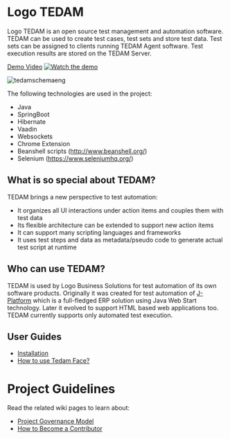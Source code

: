 # Logo TEDAM
Logo TEDAM is an open source test management and automation software. TEDAM can be used to create test cases, test sets and store test data. Test sets can be assigned to clients running TEDAM Agent software. Test execution results are stored on the TEDAM Server. 

[Demo Video](https://youtu.be/eczwqyTae0A)
[![Watch the demo](https://img.youtube.com/vi/eczwqyTae0A/maxresdefault.jpg)](https://youtu.be/eczwqyTae0A)


![tedamschemaeng](https://user-images.githubusercontent.com/44693634/48532853-1db52180-e8b3-11e8-8f12-45e7e858379c.png)

The following technologies are used in the project:

- Java 
- SpringBoot
- Hibernate
- Vaadin
- Websockets
- Chrome Extension
- Beanshell scripts (http://www.beanshell.org/)
- Selenium (https://www.seleniumhq.org/)

## What is so special about TEDAM?
TEDAM brings a new perspective to test automation:
- It organizes all UI interactions under action items and couples them with test data
- Its flexible architecture can be extended to support new action items
- It can support many scripting languages and frameworks
- It uses test steps and data as metadata/pseudo code to generate actual test script at runtime

## Who can use TEDAM?
TEDAM is used by Logo Business Solutions for test automation of its own software products. Originally it was created for test automation of [J-Platform](http://www.logo.com.tr/en/solutions/erp-solutions/j-platform) which is a full-fledged ERP solution using Java Web Start technology. Later it evolved to support HTML based web applications too. TEDAM currently supports only automated test execution. 

## User Guides
- [Installation](https://github.com/logobs/tedam/wiki/Installation)
- [How to use Tedam Face?](https://github.com/logobs/tedam-face)

# Project Guidelines
Read the related wiki pages to learn about:
- [Project Governance Model](https://github.com/logobs/tedam/wiki/Project-Governance-Model)
- [How to Become a Contributor](https://github.com/logobs/tedam/wiki/How-to-Become-a-Contributor)

